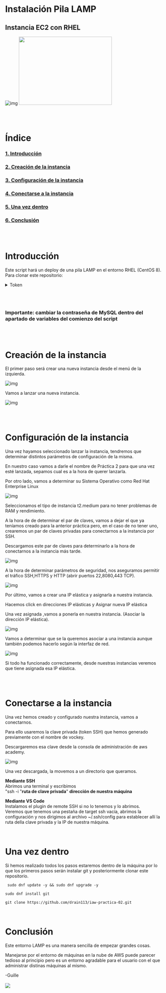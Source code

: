 # Instalación Pila LAMP  

## Instancia EC2 con RHEL  

![img](https://www.educative.io/api/edpresso/shot/5757582081785856/image/5707702298738688 "RHEL" )
<img src="https://1000logos.net/wp-content/uploads/2021/04/Red-Hat-logo.png" width="300" height="220" />   

<br>   <br/>  


# Índice

### [1. Introducción](#introducción)

### [2. Creación de la instancia](#creación-de-la-instancia)  
  
### [3. Configuración de la instancia](#configuración-de-la-instancia)

### [4. Conectarse a la instancia](#conectarse-a-la-instancia)

### [5. Una vez dentro](#una-vez-dentro)

### [6. Conclusión](#conclusion)

<br>   <br/>  

# Introducción
Este script hará un deploy de una pila LAMP en el entorno RHEL (CentOS 8).
Para clonar este repositorio:  


<details>
  <summary>Token</summary>
  
  ### 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
  
</details>   

 <br>   <br/>   
### **Importante: cambiar la contraseña de MySQL dentro del apartado de variables del comienzo del script**

<br>   <br/>  
# Creación de la instancia
El primer paso será crear una nueva instancia desde el menú de la izquierda.  

![img](https://lh3.googleusercontent.com/gjudfphUnOWLmP0YgMVuckQy9-YJv8MwimNMiuRxEA5H5Ww_UNttjHd_Sy6xdKArmj4FfKQ-CVP-X3_JPog8oKkn62L_ERb0n5Ru0AwiRhX2SxiJEolZvAJzjNpvJl3U4KL1lLRFpb9KqNCVv_-ZujIlHRkSGtAqQoG6u2bPIt6sPJbYmL-nNnZE_Q "cap1" )  

Vamos a lanzar una nueva instancia.

![img](https://lh3.googleusercontent.com/pU4sL7Hxot8rMmmyZ-P1GEYiSJ1vMHcD1R7BvYiqUMo293h-WOzBsuxM5MdI5ci2ST0FDVTD098nRh-MTJDHawgafsJQBYKuOxCYtTcmpbpATPcyRufetFM7W3TtY37-rqsoshh1gstj4HGrNevl7pBHypd7Qz3v4Ll814QreHICvBbBz93HnxH14Q
 "cap1" )

<br>   <br/>  


# Configuración de la instancia  
Una vez hayamos seleccionado lanzar la instancia, tendremos que determinar distintos parámetros de configuración de la misma.

En nuestro caso vamos a darle el nombre de Práctica 2 para que una vez esté lanzada, sepamos cual es a la hora de querer lanzarla.

Por otro lado, vamos a determinar su Sistema Operativo como Red Hat Enterprise Linux

![img](https://lh6.googleusercontent.com/eyVS7N_LNlN6lbt5qyh5lq124xEFysukCDp69O5eIpf1rJ6Sllzn2gmJTj6KUPpvsvnmWOvDhRpcBDXborixcw7clG42xW054WD6EC-QOpZg0F0Rdk01Y8e12ERZB72fTAGbSRuHhdESSiVQj6aUl9lk3Sarh8cCh9ppHBgJ0FXDkDUOSKFLK_oemw)

Seleccionamos el tipo de instancia t2.medium para no tener problemas de RAM y rendimiento.

A la hora de de determinar el par de claves, vamos a dejar el que ya teníamos creado para la anterior práctica pero, en el caso de no tener uno, crearemos un par de claves privadas para conectarnos a la instancia por SSH.

Descargamos este par de claves para determinarlo a la hora de conectarnos a la instancia más tarde.

![img](https://lh4.googleusercontent.com/uBR9CvNO5VGC48BCcuvv0rBECSSTxk9nL6u1OcRg5dpgkDlIh9pQHP1Shtwy8lKkiPUg0ZlPRLY7LxRsJKXrecVgeFl3WnuPSQH2PSPJIWBHXTEr4LRBDuZ_9Dhm8V8VKijfG_99V8GXTBrTtB1X613Cq6N39pztdsGBMeSyUQLQrFnXDBaQ1mXMQQ)

A la hora de determinar parámetros de seguridad, nos aseguramos permitir el tráfico SSH,HTTPS y HTTP (abrir puertos 22,8080,443 TCP).

![img](https://lh4.googleusercontent.com/ooOTD5Otl1ntz3_B4pxzuVG3FB47Rqw8VudOOs3Z5rDNFNH2nkTmoQj32nr_T-EmU3vKm4K7X9RVWsTFj1i7vawYMOy3L46LyONwBbmSc6_Yp4ilBIkwF3fCUQTYDmL8PNh8cqcKz3_jLeyxvBrM7qNNpBoA4vx7W4kYuanW1IpLXR3xEzUyvMsvig)

Por último, vamos a crear una IP elástica y asignarla a nuestra instancia.

Hacemos click en direcciones IP elásticas y Asignar nueva IP elástica

Una vez asignada ,vamos a ponerla en nuestra instancia.
(Asociar la dirección IP elástica).


![img](https://lh5.googleusercontent.com/_U9shpRFA0u58_Z4DfYSDjEY_5EnECEqUwcQ96uDJI9IVxmNydFSBpGtY_IhtG_t_XWpULBrpew4K5nWejk4XOiXx7AjjseFCQuIPOfvkHxsYxh_TXpOmGN8tKof1Dg-pu0lZ6U_VDZnlRfk2YWRRTihwPsZg2NtdG6DA6UHPqWU1_JVPHjpE38XHQ)

Vamos a determinar que se la queremos asociar a una instancia aunque también podemos hacerlo según la interfaz de red.

![img](https://lh3.googleusercontent.com/71VtBlA0yMlV9ZZMRvlwD4aKjXDYCiP2wnT_mY_lz4jC_LvVxHlL7rJ1i9Kvou3Y2sXd6QdCn4aSF8x1cBJDh1hSQFikAX4SLSDhEDryDcMgY13pIYYgdMiCjmcaN9OuV4NliaUGY3hz2d6_V5GDbOwyKStseZk20LiyF_iei3mkGkFHdp9uPu_CYA)

Si todo ha funcionado correctamente, desde nuestras instancias veremos que tiene asignada esa IP elástica.  

<br> </br>  

# Conectarse a la instancia

Una vez hemos creado y configurado nuestra instancia, vamos a conectarnos.

Para ello usaremos la clave privada (token SSH) que hemos generado previamente con el nombre de vockey.

Descargaremos esa clave desde la consola de administración de aws academy.

![img](https://lh3.googleusercontent.com/fife/AAbDypAUezQ47SZg5umZbJkTgBDiT77bLjWYuE2CAabU3qoZ6NP14dNSR4zy0V-akJ5W-1qS_g7u1Ei-bKb5hfSPXr1tvK26F2w_tC5U3SN8AjRGYzFrpxLkbbkGHKXfaD-60S6iVglN6mvE0x271lCV4Zrt2LiBAIOUopgzbf4ycksc-dJFEaBB89hTLQcJ0fvpfX_3oyqh2S9HdpCUImfQcYU0Kysi5i2LBI1eJY7PtGbZaOyB1i1dyvPNgU-Ukngr0iIHN7SL6cW3G7Ap6d8ClXJ4PVsZwaq50qd5btYRU6TmRhTzXkQreIuG1wrjq_t9FRJ6mLwBkOy0gblkr17h8LHEUTg0irKrChfxfNe8O0NkiLqdpoAETtADOUJMuDTNuTwE3cT_QE2oPCIk3LInCDgsCFmZt48g8rOb8l95pUNATq_2iGsuhCXgys-garxCIleqSZ1g0_YswKJI0SsGwOO7X8nSlDt_qrNaDXZXbvwXe5mV2GW0rwgxr6PHFpGKwvrN_rwXu5IvDnCTbx0HAtEtjR82SXm-URsYpHDNZ9ECL33-LJb85_DBubDIU9WT_tMCj9C3JeOoo2jhz7uAMRpdBAYxksWh4wCUUx4bbqTeOLfW0ZSrrThKft9CRAFbw8bhBcjGe1rfrkq9X5W7CJhRJgRSCT18J04jM5ElYJ-t-ayBCLOgjul2wohFNXB55wSF0KfJSLY6TxC-mO2WSAdTM8OJBhjRsbiu4QAvd4xcq1lD6btb_CSYFcNNC7303jlKbMmvJgzHCJgdUxVswhYcnV9g_YA5wIJ4_YTQDIXRR-eN4YzjsTNRWRWh0Ut2HWPevZKawCxm0k38ivwYetwSZCmdaICwH2_oOfrTdJKosJb3Z3PuKntWnYY35JaWF3LHmTfJ9_IUsjgjLtF2ezjFPbguteiAXz2YsgLGh8bRpm9fIMcRuFnjefLDQcadOH0iQK5vOjwPBNRviL8edEGGzej9JXT_SjBcHvmx84jdHOAIGZ33WxVyYrE_ktAY4gJSsg2ERj7GkGL3p-yRWwrAtI3hYQoU0IxndNd4bqY-mf0wEXy13g8AWbJix4Jww4g2oZcr5t5lCLRV4jrsqC8_9DfHAelI7-xLWeJuWn3s0Av6x4G0qvNBm4rG93YxW423StMh98dO-PNZNyd36Ae17dGK-WfJS1DMBNjjKM1lqqZCeVSpfGffcOx6lMfE9zC39-CixTgp0SBM_WZ0niUpaBJ0_I9Wi5xty2c2mSWvdgYaR0SRxRmBu9kJEtkV_zKGZ8u_WZQbGD-TczqAGvSyuduq0X-W5fOPSSjF7polCsBS5KGa5YohZ4ardyF2o4mnylXYnvA4m82QicWAFJI1bfA8uN89EkkTxyI3SSvCYa8mpEzXsfKLOK8yFlGuGxMiSX5fco_yKAi1maU1mhPwVL7ZFwd0QntWSFCSqaaTmNoXsvmbq8PSpbEQvm8Z1i9Mtb3FSgVjBOtZ334vOA=w1920-h891)

Una vez descargada, la movemos a un directorio que queramos.

**Mediante SSH**  
Abrimos una terminal y escribimos   
"ssh -i "**ruta de clave privada**" **dirección de nuestra máquina**  

**Mediante VS Code**  
Instalamos el plugin de remote SSH si no lo tenemos y lo abrimos.  
Veremos que tenemos una pestaña de target ssh vacía, abrimos la configuración y nos dirigimos al archivo ~/.ssh/config para establecer allí la ruta della clave privada y la IP de nuestra máquina.  
 
<break>   </break>  
<break>   </break>  


# Una vez dentro 

Si hemos realizado todos los pasos estaremos dentro de la máquina por lo que los primeros pasos serán instalar git y posteriormente clonar este repositorio.  

``` sudo dnf update -y && sudo dnf upgrade -y``` 

``` sudo dnf install git ```  

``` git clone https://github.com/drain113/iaw-practica-02.git ```  
 
<break>   </break>  
<break>   </break>  

# Conclusión

Este entorno LAMP es una manera sencilla de empezar grandes cosas.

Manejarse por el entorno de máquinas en la nube de AWS puede parecer tedioso al principio pero es un entorno agradable para el usuario con el que administrar distinas máquinas al mismo.   

<break> </break>

-Guille  
<break>   </break>  
 [![](https://preview.redd.it/enr7hhg3zku81.png?auto=webp&s=fc017e6a82f91cc81ab3dd7d0388ef57bfd72c30)](https://github.com/drain113)
